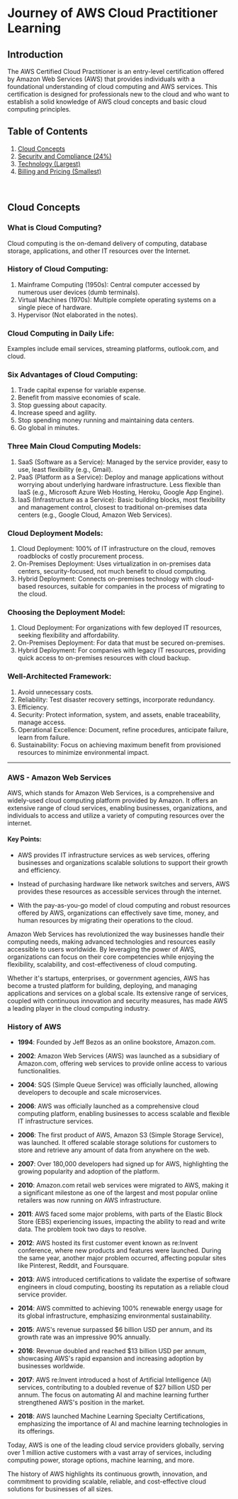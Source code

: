 # Journey of AWS Cloud Practitioner Learning

## Introduction
The AWS Certified Cloud Practitioner is an entry-level certification offered by Amazon Web Services (AWS) that provides individuals with a foundational understanding of cloud computing and AWS services. This certification is designed for professionals new to the cloud and who want to establish a solid knowledge of AWS cloud concepts and basic cloud computing principles.

## Table of Contents
1. [Cloud Concepts](#cloud-concepts)
2. [Security and Compliance (24%)](#security-and-compliance)
3. [Technology (Largest)](#technology)
4. [Billing and Pricing (Smallest)](#billing-and-pricing)

<br>

## Cloud Concepts

### What is Cloud Computing?
Cloud computing is the on-demand delivery of computing, database storage, applications, and other IT resources over the Internet.

### History of Cloud Computing:
1. Mainframe Computing (1950s): Central computer accessed by numerous user devices (dumb terminals).
2. Virtual Machines (1970s): Multiple complete operating systems on a single piece of hardware.
3. Hypervisor (Not elaborated in the notes).

### Cloud Computing in Daily Life:
Examples include email services, streaming platforms, outlook.com, and cloud.

### Six Advantages of Cloud Computing:
1. Trade capital expense for variable expense.
2. Benefit from massive economies of scale.
3. Stop guessing about capacity.
4. Increase speed and agility.
5. Stop spending money running and maintaining data centers.
6. Go global in minutes.

### Three Main Cloud Computing Models:
1. SaaS (Software as a Service): Managed by the service provider, easy to use, least flexibility (e.g., Gmail).
2. PaaS (Platform as a Service): Deploy and manage applications without worrying about underlying hardware infrastructure. Less flexible than IaaS (e.g., Microsoft Azure Web Hosting, Heroku, Google App Engine).
3. IaaS (Infrastructure as a Service): Basic building blocks, most flexibility and management control, closest to traditional on-premises data centers (e.g., Google Cloud, Amazon Web Services).

### Cloud Deployment Models:
1. Cloud Deployment: 100% of IT infrastructure on the cloud, removes roadblocks of costly procurement process.
2. On-Premises Deployment: Uses virtualization in on-premises data centers, security-focused, not much benefit to cloud computing.
3. Hybrid Deployment: Connects on-premises technology with cloud-based resources, suitable for companies in the process of migrating to the cloud.

### Choosing the Deployment Model:
1. Cloud Deployment: For organizations with few deployed IT resources, seeking flexibility and affordability.
2. On-Premises Deployment: For data that must be secured on-premises.
3. Hybrid Deployment: For companies with legacy IT resources, providing quick access to on-premises resources with cloud backup.

### Well-Architected Framework:
1. Avoid unnecessary costs.
2. Reliability: Test disaster recovery settings, incorporate redundancy.
3. Efficiency.
4. Security: Protect information, system, and assets, enable traceability, manage access.
5. Operational Excellence: Document, refine procedures, anticipate failure, learn from failure.
6. Sustainability: Focus on achieving maximum benefit from provisioned resources to minimize environmental impact.

<hr>

### AWS - Amazon Web Services

AWS, which stands for Amazon Web Services, is a comprehensive and widely-used cloud computing platform provided by Amazon. It offers an extensive range of cloud services, enabling businesses, organizations, and individuals to access and utilize a variety of computing resources over the internet.

#### Key Points:

- AWS provides IT infrastructure services as web services, offering businesses and organizations scalable solutions to support their growth and efficiency.

- Instead of purchasing hardware like network switches and servers, AWS provides these resources as accessible services through the internet.

- With the pay-as-you-go model of cloud computing and robust resources offered by AWS, organizations can effectively save time, money, and human resources by migrating their operations to the cloud.

Amazon Web Services has revolutionized the way businesses handle their computing needs, making advanced technologies and resources easily accessible to users worldwide. By leveraging the power of AWS, organizations can focus on their core competencies while enjoying the flexibility, scalability, and cost-effectiveness of cloud computing.

Whether it's startups, enterprises, or government agencies, AWS has become a trusted platform for building, deploying, and managing applications and services on a global scale. Its extensive range of services, coupled with continuous innovation and security measures, has made AWS a leading player in the cloud computing industry.

### History of AWS

- **1994**: Founded by Jeff Bezos as an online bookstore, Amazon.com.

- **2002**: Amazon Web Services (AWS) was launched as a subsidiary of Amazon.com, offering web services to provide online access to various functionalities.

- **2004**: SQS (Simple Queue Service) was officially launched, allowing developers to decouple and scale microservices.

- **2006**: AWS was officially launched as a comprehensive cloud computing platform, enabling businesses to access scalable and flexible IT infrastructure services.

- **2006**: The first product of AWS, Amazon S3 (Simple Storage Service), was launched. It offered scalable storage solutions for customers to store and retrieve any amount of data from anywhere on the web.

- **2007**: Over 180,000 developers had signed up for AWS, highlighting the growing popularity and adoption of the platform.

- **2010**: Amazon.com retail web services were migrated to AWS, making it a significant milestone as one of the largest and most popular online retailers was now running on AWS infrastructure.

- **2011**: AWS faced some major problems, with parts of the Elastic Block Store (EBS) experiencing issues, impacting the ability to read and write data. The problem took two days to resolve.

- **2012**: AWS hosted its first customer event known as re:Invent conference, where new products and features were launched. During the same year, another major problem occurred, affecting popular sites like Pinterest, Reddit, and Foursquare.

- **2013**: AWS introduced certifications to validate the expertise of software engineers in cloud computing, boosting its reputation as a reliable cloud service provider.

- **2014**: AWS committed to achieving 100% renewable energy usage for its global infrastructure, emphasizing environmental sustainability.

- **2015**: AWS's revenue surpassed $6 billion USD per annum, and its growth rate was an impressive 90% annually.

- **2016**: Revenue doubled and reached $13 billion USD per annum, showcasing AWS's rapid expansion and increasing adoption by businesses worldwide.

- **2017**: AWS re:Invent introduced a host of Artificial Intelligence (AI) services, contributing to a doubled revenue of $27 billion USD per annum. The focus on automating AI and machine learning further strengthened AWS's position in the market.

- **2018**: AWS launched Machine Learning Specialty Certifications, emphasizing the importance of AI and machine learning technologies in its offerings.

Today, AWS is one of the leading cloud service providers globally, serving over 1 million active customers with a vast array of services, including computing power, storage options, machine learning, and more.

The history of AWS highlights its continuous growth, innovation, and commitment to providing scalable, reliable, and cost-effective cloud solutions for businesses of all sizes.



